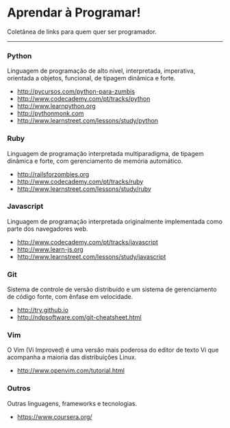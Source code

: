 Aprendar à Programar!
=====================

Coletânea de links para quem quer ser programador.

----------


### Python

Linguagem de programação de alto nível, interpretada, imperativa, orientada a objetos, funcional, de tipagem dinâmica e forte.

* http://pycursos.com/python-para-zumbis
* http://www.codecademy.com/pt/tracks/python
* http://www.learnpython.org
* http://pythonmonk.com
* http://www.learnstreet.com/lessons/study/python

### Ruby

Linguagem de programação interpretada multiparadigma, de tipagem dinâmica e forte, com gerenciamento de memória automático.

* http://railsforzombies.org
* http://www.codecademy.com/pt/tracks/ruby
* http://www.learnstreet.com/lessons/study/ruby

### Javascript

Linguagem de programação interpretada originalmente implementada como parte dos navegadores web.

* http://www.codecademy.com/pt/tracks/javascript
* http://www.learn-js.org
* http://www.learnstreet.com/lessons/study/javascript

### Git

Sistema de controle de versão distribuído e um sistema de gerenciamento de código fonte, com ênfase em velocidade.

* http://try.github.io
* http://ndpsoftware.com/git-cheatsheet.html

### Vim

O Vim (Vi Improved) é uma versão mais poderosa do editor de texto Vi que acompanha a maioria das distribuições Linux.

* http://www.openvim.com/tutorial.html

### Outros

Outras linguagens, frameworks e tecnologias.

* https://www.coursera.org/


